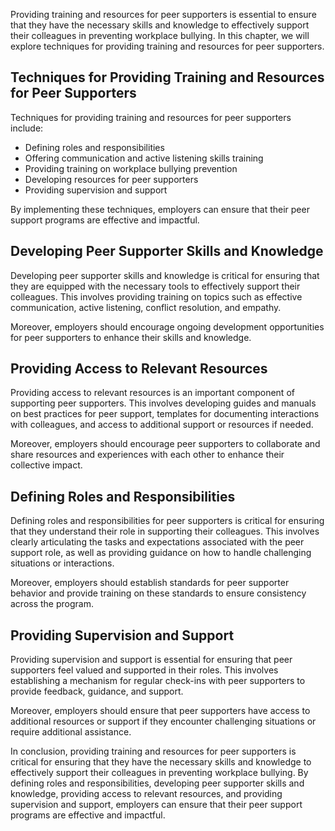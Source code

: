 
Providing training and resources for peer supporters is essential to ensure that they have the necessary skills and knowledge to effectively support their colleagues in preventing workplace bullying. In this chapter, we will explore techniques for providing training and resources for peer supporters.

Techniques for Providing Training and Resources for Peer Supporters
-------------------------------------------------------------------

Techniques for providing training and resources for peer supporters include:

* Defining roles and responsibilities
* Offering communication and active listening skills training
* Providing training on workplace bullying prevention
* Developing resources for peer supporters
* Providing supervision and support

By implementing these techniques, employers can ensure that their peer support programs are effective and impactful.

Developing Peer Supporter Skills and Knowledge
----------------------------------------------

Developing peer supporter skills and knowledge is critical for ensuring that they are equipped with the necessary tools to effectively support their colleagues. This involves providing training on topics such as effective communication, active listening, conflict resolution, and empathy.

Moreover, employers should encourage ongoing development opportunities for peer supporters to enhance their skills and knowledge.

Providing Access to Relevant Resources
--------------------------------------

Providing access to relevant resources is an important component of supporting peer supporters. This involves developing guides and manuals on best practices for peer support, templates for documenting interactions with colleagues, and access to additional support or resources if needed.

Moreover, employers should encourage peer supporters to collaborate and share resources and experiences with each other to enhance their collective impact.

Defining Roles and Responsibilities
-----------------------------------

Defining roles and responsibilities for peer supporters is critical for ensuring that they understand their role in supporting their colleagues. This involves clearly articulating the tasks and expectations associated with the peer support role, as well as providing guidance on how to handle challenging situations or interactions.

Moreover, employers should establish standards for peer supporter behavior and provide training on these standards to ensure consistency across the program.

Providing Supervision and Support
---------------------------------

Providing supervision and support is essential for ensuring that peer supporters feel valued and supported in their roles. This involves establishing a mechanism for regular check-ins with peer supporters to provide feedback, guidance, and support.

Moreover, employers should ensure that peer supporters have access to additional resources or support if they encounter challenging situations or require additional assistance.

In conclusion, providing training and resources for peer supporters is critical for ensuring that they have the necessary skills and knowledge to effectively support their colleagues in preventing workplace bullying. By defining roles and responsibilities, developing peer supporter skills and knowledge, providing access to relevant resources, and providing supervision and support, employers can ensure that their peer support programs are effective and impactful.
